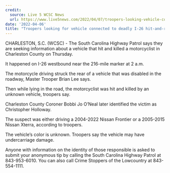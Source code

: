 ```yaml
---
credit:
  source: Live 5 WCSC News
  url: https://www.live5news.com/2022/04/07/troopers-looking-vehicle-connected-deadly-hit-and-run/
date: '2022-04-06'
title: "Troopers looking for vehicle connected to deadly I-26 hit-and-run"
---
```

CHARLESTON, S.C. (WCSC) - The South Carolina Highway Patrol says they are seeking information about a vehicle that hit and killed a motorcyclist in Charleston County on Thursday.

It happened on I-26 westbound near the 216-mile marker at 2 a.m.

The motorcycle driving struck the rear of a vehicle that was disabled in the roadway, Master Trooper Brian Lee says.

Then while lying in the road, the motorcyclist was hit and killed by an unknown vehicle, troopers say.

Charleston County Coroner Bobbi Jo O’Neal later identified the victim as Christopher Holloway.

The suspect was either driving a 2004-2022 Nissan Frontier or a 2005-2015 Nissan Xterra, according to troopers.

The vehicle’s color is unknown. Troopers say the vehicle may have undercarriage damage.

Anyone with information on the identity of those responsible is asked to submit your anonymous tip by calling the South Carolina Highway Patrol at 843-953-6010. You can also call Crime Stoppers of the Lowcountry at 843-554-1111.
